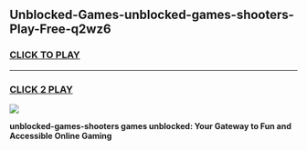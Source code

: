 
## Unblocked-Games-unblocked-games-shooters-Play-Free-q2wz6
<h3>
<a href="https://premium76.site?title=unblocked-games-shooters&ref=18A1">CLICK TO PLAY</a></h3>
<hr>

<h3>
<a href="https://premium76.site?title=unblocked-games-shooters&ref=18A1">CLICK 2 PLAY</a>
  
</h3>

<a href="https://premium76.site?title=unblocked-games-shooters&ref=18A1"><img src="https://clearcache.store/games.png"></a>


**unblocked-games-shooters games unblocked: Your Gateway to Fun and Accessible Online Gaming**
